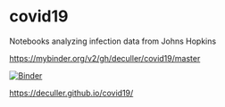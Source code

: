 # covid19
Notebooks analyzing infection data from Johns Hopkins


https://mybinder.org/v2/gh/deculler/covid19/master


[![Binder](https://mybinder.org/badge_logo.svg)](https://mybinder.org/v2/gh/deculler/covid19/master?filepath=https://deculler.github.io/covid19/index.ipynb)


 https://deculler.github.io/covid19/
